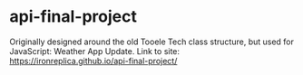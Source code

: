 # api-final-project
Originally designed around the old Tooele Tech class structure, but used for JavaScript: Weather App Update.
Link to site: https://ironreplica.github.io/api-final-project/
